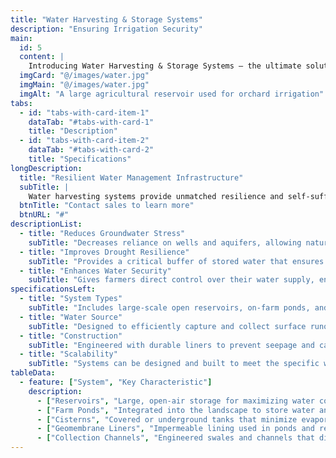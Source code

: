 ```yaml
---
title: "Water Harvesting & Storage Systems"
description: "Ensuring Irrigation Security" 
main:
  id: 5
  content: |
    Introducing Water Harvesting & Storage Systems – the ultimate solution for securing a year-round water supply. This critical infrastructure includes reservoirs, ponds, and cisterns designed to capture and store rainwater or runoff, guaranteeing irrigation security even in dry periods.
  imgCard: "@/images/water.jpg"
  imgMain: "@/images/water.jpg"
  imgAlt: "A large agricultural reservoir used for orchard irrigation"
tabs:
  - id: "tabs-with-card-item-1"
    dataTab: "#tabs-with-card-1"
    title: "Description"
  - id: "tabs-with-card-item-2"
    dataTab: "#tabs-with-card-2"
    title: "Specifications"
longDescription:
  title: "Resilient Water Management Infrastructure"
  subTitle: |
    Water harvesting systems provide unmatched resilience and self-sufficiency, making them a cornerstone of sustainable agriculture. By creating a reliable water reserve, you can protect your crops from drought and reduce dependency on unpredictable external water sources.
  btnTitle: "Contact sales to learn more"
  btnURL: "#"
descriptionList:
  - title: "Reduces Groundwater Stress"
    subTitle: "Decreases reliance on wells and aquifers, allowing natural groundwater sources to replenish and promoting long-term water sustainability."
  - title: "Improves Drought Resilience"
    subTitle: "Provides a critical buffer of stored water that ensures continuous irrigation during prolonged dry spells or periods of water scarcity."
  - title: "Enhances Water Security"
    subTitle: "Gives farmers direct control over their water supply, enabling better planning and management of irrigation schedules for optimal crop health."
specificationsLeft:
  - title: "System Types"
    subTitle: "Includes large-scale open reservoirs, on-farm ponds, and covered cisterns to suit different scales and environments."
  - title: "Water Source"
    subTitle: "Designed to efficiently capture and collect surface runoff from rainfall, seasonal streams, or other sources."
  - title: "Construction"
    subTitle: "Engineered with durable liners to prevent seepage and can be integrated with filtration and pumping systems."
  - title: "Scalability"
    subTitle: "Systems can be designed and built to meet the specific water volume requirements of any size operation, from small farms to large plantations."
tableData:
  - feature: ["System", "Key Characteristic"]
    description:
      - ["Reservoirs", "Large, open-air storage for maximizing water collection capacity."]
      - ["Farm Ponds", "Integrated into the landscape to store water and support local biodiversity."]
      - ["Cisterns", "Covered or underground tanks that minimize evaporation and protect water quality."]
      - ["Geomembrane Liners", "Impermeable lining used in ponds and reservoirs to prevent water loss into the soil."]
      - ["Collection Channels", "Engineered swales and channels that direct runoff into the storage system."]
---
```

